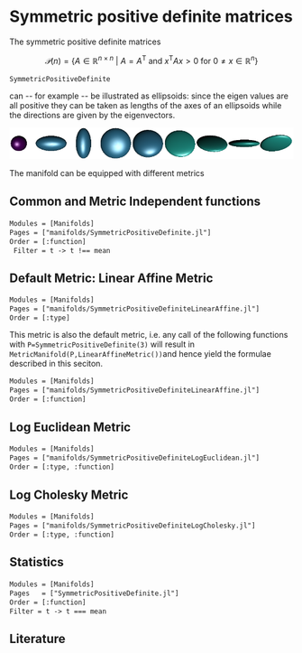 # Symmetric positive definite matrices

The symmetric positive definite matrices

```math
𝒫(n) = \bigl\{ A ∈ ℝ^{n × n}\ \big|\ A = A^{\mathrm{T}} \text{ and } x^{\mathrm{T}}Ax > 0 \text{ for } 0 ≠ x ∈ ℝ^n \bigr\}
```

```@docs
SymmetricPositiveDefinite
```

can -- for example -- be illustrated as ellipsoids:  since the eigen values are all positive they can be taken as lengths of the axes of an ellipsoids while the directions are given by the eigenvectors.

![An example set of data](../assets/images/SPDSignal.png)

The manifold can be equipped with different metrics

## Common and Metric Independent functions

```@autodocs
Modules = [Manifolds]
Pages = ["manifolds/SymmetricPositiveDefinite.jl"]
Order = [:function]
 Filter = t -> t !== mean
```

## Default Metric: Linear Affine Metric

```@autodocs
Modules = [Manifolds]
Pages = ["manifolds/SymmetricPositiveDefiniteLinearAffine.jl"]
Order = [:type]
```

This metric is also the default metric, i.e. any call of the following functions with `P=SymmetricPositiveDefinite(3)` will result in `MetricManifold(P,LinearAffineMetric())`and hence yield the formulae described in this seciton.

```@autodocs
Modules = [Manifolds]
Pages = ["manifolds/SymmetricPositiveDefiniteLinearAffine.jl"]
Order = [:function]
```

## Log Euclidean Metric

```@autodocs
Modules = [Manifolds]
Pages = ["manifolds/SymmetricPositiveDefiniteLogEuclidean.jl"]
Order = [:type, :function]
```

## Log Cholesky Metric

```@autodocs
Modules = [Manifolds]
Pages = ["manifolds/SymmetricPositiveDefiniteLogCholesky.jl"]
Order = [:type, :function]
```

## Statistics

```@autodocs
Modules = [Manifolds]
Pages   = ["SymmetricPositiveDefinite.jl"]
Order = [:function]
Filter = t -> t === mean
```

## Literature
